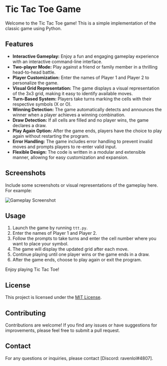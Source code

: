 # Tic Tac Toe Game

Welcome to the Tic Tac Toe game! This is a simple implementation of the classic game using Python.

## Features

- **Interactive Gameplay:** Enjoy a fun and engaging gameplay experience with an interactive command-line interface.
- **Two-player Mode:** Play against a friend or family member in a thrilling head-to-head battle.
- **Player Customization:** Enter the names of Player 1 and Player 2 to personalize the game.
- **Visual Grid Representation:** The game displays a visual representation of the 3x3 grid, making it easy to identify available moves.
- **Turn-Based System:** Players take turns marking the cells with their respective symbols (X or O).
- **Winning Detection:** The game automatically detects and announces the winner when a player achieves a winning combination.
- **Draw Detection:** If all cells are filled and no player wins, the game declares a draw.
- **Play Again Option:** After the game ends, players have the choice to play again without restarting the program.
- **Error Handling:** The game includes error handling to prevent invalid moves and prompts players to re-enter valid input.
- **Flexible Design:** The code is written in a modular and extensible manner, allowing for easy customization and expansion.

## Screenshots

Include some screenshots or visual representations of the gameplay here. For example:

![Gameplay Screenshot](gameplay_screenshot.png)

## Usage

1. Launch the game by running `ttt.py`.
2. Enter the names of Player 1 and Player 2.
3. Follow the prompts to take turns and enter the cell number where you want to place your symbol.
4. The game will display the updated grid after each move.
5. Continue playing until one player wins or the game ends in a draw.
6. After the game ends, choose to play again or exit the program.

Enjoy playing Tic Tac Toe!

## License

This project is licensed under the [MIT License](LICENSE).

## Contributing

Contributions are welcome! If you find any issues or have suggestions for improvements, please feel free to submit a pull request.

## Contact

For any questions or inquiries, please contact [Discord: ravenlol#4807].

